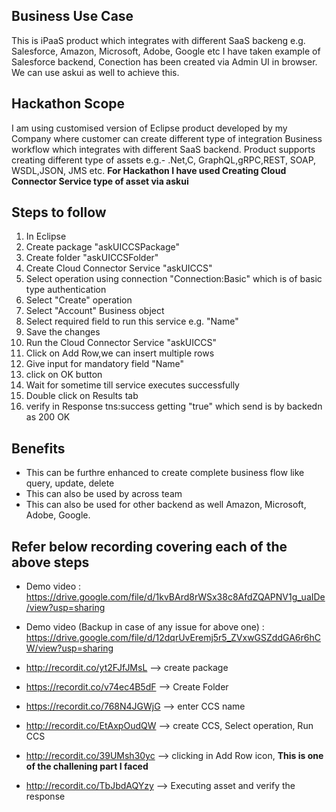 ## Business Use Case
This is iPaaS product which integrates with different SaaS backeng e.g. Salesforce, Amazon, Microsoft, Adobe, Google etc
I have taken example of Salesforce backend, Conection has been created via Admin UI in browser. We can use askui as well to achieve this.

## Hackathon Scope
I am using customised version of Eclipse product developed by my Company where customer can create different type of integration Business workflow which integrates with different SaaS backend.
Product supports creating different type of assets e.g.- .Net,C, GraphQL,gRPC,REST, SOAP, WSDL,JSON, JMS etc.
**For Hackathon I have used Creating Cloud Connector Service type of asset via askui**

## Steps to follow
1.	In Eclipse 
2.	Create package "askUICCSPackage"
3.	Create folder "askUICCSFolder"
4.	Create Cloud Connector Service "askUICCS"
5.	Select operation using connection "Connection:Basic" which is of basic type authentication
6.	Select "Create" operation
7.	Select "Account" Business object
8.	Select required field to run this service e.g. "Name"
9.	Save the changes
10.	Run the  Cloud Connector Service "askUICCS"
11.	Click on Add Row,we can insert multiple rows
12.	Give input for mandatory field "Name"
13.	click on OK button
14.	Wait for sometime till service executes successfully
15.	Double click on Results tab
16.	verify in Response tns:success getting "true" which send is by backedn as 200 OK



## Benefits
- This can be furthre enhanced to create complete business flow like query, update, delete
- This can also be used by across team
- This can also be used for other backend as well Amazon, Microsoft, Adobe, Google.



## Refer below recording covering each of the above steps
- Demo video : https://drive.google.com/file/d/1kvBArd8rWSx38c8AfdZQAPNV1g_uaIDe/view?usp=sharing
- Demo video (Backup in case of any issue for above one) : https://drive.google.com/file/d/12dqrUvEremj5r5_ZVxwGSZddGA6r6hCW/view?usp=sharing

- http://recordit.co/yt2FJfJMsL --> create package

- https://recordit.co/v74ec4B5dF  --> Create Folder

- https://recordit.co/768N4JGWjG --> enter CCS name

- http://recordit.co/EtAxpOudQW --> create CCS, Select operation, Run CCS

- http://recordit.co/39UMsh30yc --> clicking in Add Row icon, **This is one of the challening part I faced**

- http://recordit.co/TbJbdAQYzy   --> Executing asset and verify the response
